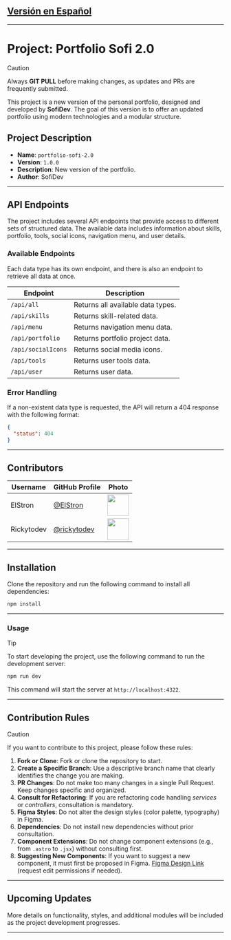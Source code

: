
## [Versión en Español](./README-es.md)
---

# Project: Portfolio Sofi 2.0

>[!CAUTION]
> Always **GIT PULL** before making changes, as updates and PRs are frequently submitted.

This project is a new version of the personal portfolio, designed and developed by **SofiDev**. The goal of this version is to offer an updated portfolio using modern technologies and a modular structure.

## Project Description

- **Name**: `portfolio-sofi-2.0`
- **Version**: `1.0.0`
- **Description**: New version of the portfolio.
- **Author**: SofiDev

---

## API Endpoints

The project includes several API endpoints that provide access to different sets of structured data. The available data includes information about skills, portfolio, tools, social icons, navigation menu, and user details.

### Available Endpoints

Each data type has its own endpoint, and there is also an endpoint to retrieve all data at once.

| Endpoint              | Description                                            |
|-----------------------|--------------------------------------------------------|
| `/api/all`            | Returns all available data types.                      |
| `/api/skills`         | Returns skill-related data.                            |
| `/api/menu`           | Returns navigation menu data.                          |
| `/api/portfolio`      | Returns portfolio project data.                        |
| `/api/socialIcons`    | Returns social media icons.                            |
| `/api/tools`          | Returns user tools data.                               |
| `/api/user`           | Returns user data.                                     |

### Error Handling

If a non-existent data type is requested, the API will return a 404 response with the following format:

```json
{
  "status": 404
}
```

---

## Contributors

| Username    | GitHub Profile                                 | Photo                                                                |
|-------------|------------------------------------------------|----------------------------------------------------------------------|
| ElStron     | [@ElStron](https://github.com/ElStron)         | <img src="https://github.com/ElStron.png" width="50" height="50" />  |
| Rickytodev  | [@rickytodev](https://github.com/rickytodev)   | <img src="https://github.com/rickytodev.png" width="50" height="50" /> |

---

## Installation

Clone the repository and run the following command to install all dependencies:

```bash
npm install
```

---

### Usage
>[!TIP]
>To start developing the project, use the following command to run the development server:

```bash
npm run dev
```

This command will start the server at `http://localhost:4322`.

---

## Contribution Rules
>[!CAUTION]
>If you want to contribute to this project, please follow these rules:

1. **Fork or Clone**: Fork or clone the repository to start.
2. **Create a Specific Branch**: Use a descriptive branch name that clearly identifies the change you are making.
3. **PR Changes**: Do not make too many changes in a single Pull Request. Keep changes specific and organized.
4. **Consult for Refactoring**: If you are refactoring code handling *services* or *controllers*, consultation is mandatory.
5. **Figma Styles**: Do not alter the design styles (color palette, typography) in Figma.
6. **Dependencies**: Do not install new dependencies without prior consultation.
7. **Component Extensions**: Do not change component extensions (e.g., from `.astro` to `.jsx`) without consulting first.
8. **Suggesting New Components**: If you want to suggest a new component, it must first be proposed in Figma. [Figma Design Link](https://www.figma.com/design/0ZhwLY2yydYgZwSw1lkQu7/SofiDev-Portfolio-2.0?node-id=3-2&t=0j94Gnt9WYl6Z86U-1) (request edit permissions if needed).

---

## Upcoming Updates

More details on functionality, styles, and additional modules will be included as the project development progresses.

---
